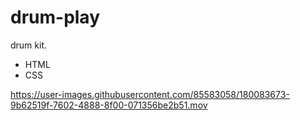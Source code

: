 # drum-play

drum kit.

- HTML
- CSS




https://user-images.githubusercontent.com/85583058/180083673-9b62519f-7602-4888-8f00-071356be2b51.mov

